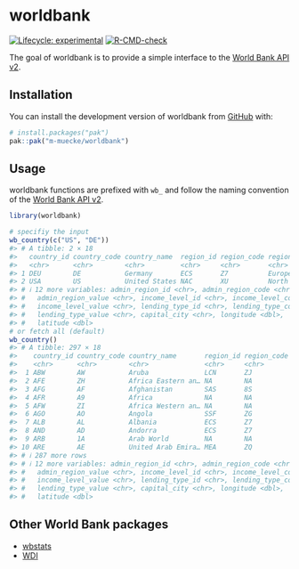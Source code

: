 
<!-- README.md is generated from README.Rmd. Please edit that file -->

# worldbank

<!-- badges: start -->

[![Lifecycle:
experimental](https://img.shields.io/badge/lifecycle-experimental-orange.svg)](https://lifecycle.r-lib.org/articles/stages.html#experimental)
[![R-CMD-check](https://github.com/m-muecke/worldbank/actions/workflows/R-CMD-check.yaml/badge.svg)](https://github.com/m-muecke/worldbank/actions/workflows/R-CMD-check.yaml)
<!-- badges: end -->

The goal of worldbank is to provide a simple interface to the [World
Bank API v2](World%20Bank%20API%20v2).

## Installation

You can install the development version of worldbank from
[GitHub](https://github.com/) with:

``` r
# install.packages("pak")
pak::pak("m-muecke/worldbank")
```

## Usage

worldbank functions are prefixed with `wb_` and follow the naming
convention of the [World Bank API
v2](https://datahelpdesk.worldbank.org/knowledgebase/articles/889392-about-the-indicators-api-documentation).

``` r
library(worldbank)

# specifiy the input
wb_country(c("US", "DE"))
#> # A tibble: 2 × 18
#>   country_id country_code country_name  region_id region_code region_value
#>   <chr>      <chr>        <chr>         <chr>     <chr>       <chr>
#> 1 DEU        DE           Germany       ECS       Z7          Europe & Central …
#> 2 USA        US           United States NAC       XU          North America
#> # ℹ 12 more variables: admin_region_id <chr>, admin_region_code <chr>,
#> #   admin_region_value <chr>, income_level_id <chr>, income_level_code <chr>,
#> #   income_level_value <chr>, lending_type_id <chr>, lending_type_code <chr>,
#> #   lending_type_value <chr>, capital_city <chr>, longitude <dbl>,
#> #   latitude <dbl>
# or fetch all (default)
wb_country()
#> # A tibble: 297 × 18
#>    country_id country_code country_name       region_id region_code region_value
#>    <chr>      <chr>        <chr>              <chr>     <chr>       <chr>
#>  1 ABW        AW           Aruba              LCN       ZJ          Latin Ameri…
#>  2 AFE        ZH           Africa Eastern an… NA        NA          Aggregates
#>  3 AFG        AF           Afghanistan        SAS       8S          South Asia
#>  4 AFR        A9           Africa             NA        NA          Aggregates
#>  5 AFW        ZI           Africa Western an… NA        NA          Aggregates
#>  6 AGO        AO           Angola             SSF       ZG          Sub-Saharan…
#>  7 ALB        AL           Albania            ECS       Z7          Europe & Ce…
#>  8 AND        AD           Andorra            ECS       Z7          Europe & Ce…
#>  9 ARB        1A           Arab World         NA        NA          Aggregates
#> 10 ARE        AE           United Arab Emira… MEA       ZQ          Middle East…
#> # ℹ 287 more rows
#> # ℹ 12 more variables: admin_region_id <chr>, admin_region_code <chr>,
#> #   admin_region_value <chr>, income_level_id <chr>, income_level_code <chr>,
#> #   income_level_value <chr>, lending_type_id <chr>, lending_type_code <chr>,
#> #   lending_type_value <chr>, capital_city <chr>, longitude <dbl>,
#> #   latitude <dbl>
```

## Other World Bank packages

- [wbstats](https://github.com/gshs-ornl/wbstats)
- [WDI](https://github.com/vincentarelbundock/WDI)
